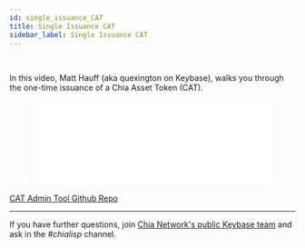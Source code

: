 ```yaml
---
id: single_issuance_CAT
title: Single Issuance CAT
sidebar_label: Single Issuance CAT
---
```


~~‌~~

In this video, Matt Hauff (aka quexington on Keybase), walks you through the one-time issuance of a Chia Asset Token (CAT).

<figure class="video-container">
<iframe src="//www.youtube.com/embed/yxagP_VC8BE" frameborder="0" allowfullscreen webkitallowfullscreen mozallowfullscreen width="100%"></iframe>
</figure>

[CAT Admin Tool Github Repo](https://github.com/Chia-Network/CAT-admin-tool)

---

If you have further questions, join [Chia Network's public Keybase team](https://keybase.io/team/chia_network.public) and ask in the *#chialisp* channel.